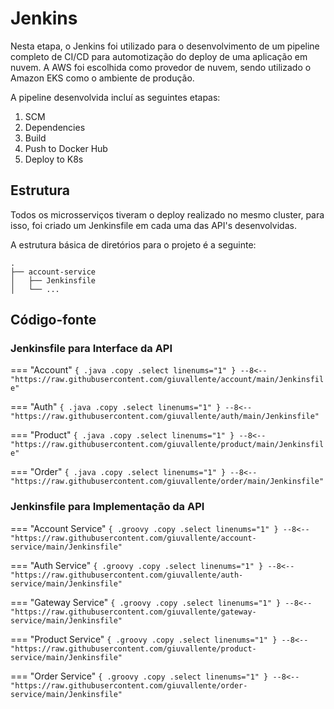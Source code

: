 # Jenkins

Nesta etapa, o Jenkins foi utilizado para o desenvolvimento de um pipeline completo de CI/CD para automotização do deploy de uma aplicação em nuvem. A AWS foi escolhida como provedor de nuvem, sendo utilizado o Amazon EKS como o ambiente de produção.

A pipeline desenvolvida incluí as seguintes etapas:

1. SCM
1. Dependencies
1. Build
1. Push to Docker Hub
1. Deploy to K8s

## Estrutura 

Todos os microsserviços tiveram o deploy realizado no mesmo cluster, para isso, foi criado um Jenkinsfile em cada uma das API's desenvolvidas. 

A estrutura básica de diretórios para o projeto é a seguinte:

``` { .bash }
.
├── account-service
│   ├── Jenkinsfile
│   └── ...
```

## Código-fonte

### Jenkinsfile para Interface da API

=== "Account"
    ``` { .java .copy .select linenums="1" }
    --8<-- "https://raw.githubusercontent.com/giuvallente/account/main/Jenkinsfile"
    ```

=== "Auth"
    ``` { .java .copy .select linenums="1" }
    --8<-- "https://raw.githubusercontent.com/giuvallente/auth/main/Jenkinsfile"
    ```

=== "Product"
    ``` { .java .copy .select linenums="1" }
    --8<-- "https://raw.githubusercontent.com/giuvallente/product/main/Jenkinsfile"
    ```

=== "Order"
    ``` { .java .copy .select linenums="1" }
    --8<-- "https://raw.githubusercontent.com/giuvallente/order/main/Jenkinsfile"    
    ```

### Jenkinsfile para Implementação da API

=== "Account Service"
    ``` { .groovy .copy .select linenums="1" }
    --8<-- "https://raw.githubusercontent.com/giuvallente/account-service/main/Jenkinsfile"
    ```

=== "Auth Service"
    ``` { .groovy .copy .select linenums="1" }
    --8<-- "https://raw.githubusercontent.com/giuvallente/auth-service/main/Jenkinsfile"
    ```

=== "Gateway Service"
    ``` { .groovy .copy .select linenums="1" }
    --8<-- "https://raw.githubusercontent.com/giuvallente/gateway-service/main/Jenkinsfile"
    ```

=== "Product Service"
    ``` { .groovy .copy .select linenums="1" }
    --8<-- "https://raw.githubusercontent.com/giuvallente/product-service/main/Jenkinsfile"
    ```

=== "Order Service"
    ``` { .groovy .copy .select linenums="1" }
    --8<-- "https://raw.githubusercontent.com/giuvallente/order-service/main/Jenkinsfile"    
    ```